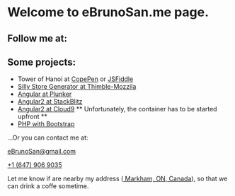 <script defer src="https://use.fontawesome.com/releases/v5.0.10/js/all.js" integrity="sha384-slN8GvtUJGnv6ca26v8EzVaR9DC58QEwsIk9q1QXdCU8Yu8ck/tL/5szYlBbqmS+" crossorigin="anonymous"></script>


# Welcome to eBrunoSan.me page.
## Follow me at:
[<i class="fab fa-github fa-3x"></i>](https://github.com/ebrunosan)
[<i class="fab fa-gitlab fa-3x"></i>](https://gitlab.com/ebrunosan)
[<i class="fab fa-linkedin fa-3x"></i>](https://www.linkedin.com/in/ebrunosan)
[<i class="fab fa-twitter fa-3x"></i>](https://twitter.com/ebrunosan)
[<i class="fab fa-wordpress fa-3x"></i>](https://ebrunosan.wordpress.com/)

## Some projects:
- Tower of Hanoi at [CopePen](https://codepen.io/ebrunosan/pen/NMRoZX) or [JSFiddle](https://jsfiddle.net/ebrunosan/8hkxot4a/)
- [Silly Store Generator at Thimble-Mozzila](https://thimbleprojects.org/ebrunosan/467686)
- [Angular at Plunker](https://embed.plnkr.co/uVy4H64hZBmzucoHjXM3/)
- [Angular2 at StackBlitz](https://stackblitz.com/edit/angular-qijtbn)
- [Angular2 at Cloud9](https://angular2-bdasilvasantos00.c9users.io/) ** Unfortunately, the container has to be started upfront **
- [PHP with Bootstrap](http://web.ebrunosan.epizy.com)

...Or you can contact me at:

[<i class="far fa-envelope"></i> eBrunoSan@gmail.com](mailto:ebrunosan@gmail.com)

[<i class="fas fa-phone"></i> +1 (647) 906 9035](tel:+16479069035)

Let me know if are nearby my address ([<i class="fas fa-map-marker-alt"></i> Markham, ON, Canada](https://goo.gl/maps/fSSwMpRAKRx)), so that we can drink a coffe sometime.
